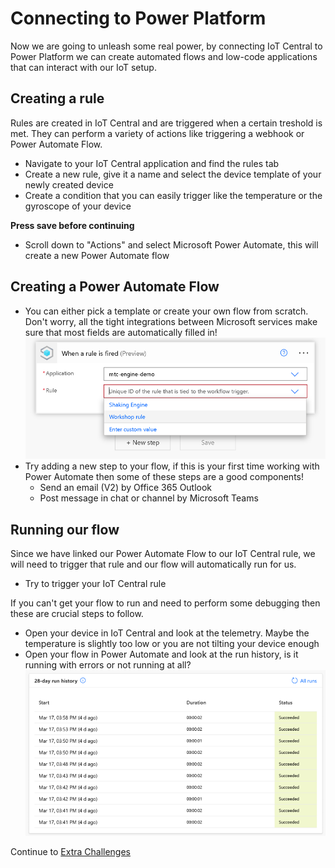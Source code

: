 # Connecting to Power Platform
Now we are going to unleash some real power, by connecting IoT Central to Power Platform we can create automated flows and low-code applications that can interact with our IoT setup.

## Creating a rule
Rules are created in IoT Central and are triggered when a certain treshold is met. They can perform a variety of actions like triggering a webhook or Power Automate Flow.

- Navigate to your IoT Central application and find the rules tab
- Create a new rule, give it a name and select the device template of your newly created device
- Create a condition that you can easily trigger like the temperature or the gyroscope of your device

**Press save before continuing**

- Scroll down to "Actions" and select Microsoft Power Automate, this will create a new Power Automate flow

## Creating a Power Automate Flow
- You can either pick a template or create your own flow from scratch. Don't worry, all the tight integrations between Microsoft services make sure that most fields are automatically filled in!
![An example of an automatically filled in dropdown](./resources/06_PowerAutomate_Rule.png)
- Try adding a new step to your flow, if this is your first time working with Power Automate then some of these steps are a good components!
    - Send an email (V2) by Office 365 Outlook
    - Post message in chat or channel by Microsoft Teams

## Running our flow
Since we have linked our Power Automate Flow to our IoT Central rule, we will need to trigger that rule and our flow will automatically run for us.

- Try to trigger your IoT Central rule

If you can't get your flow to run and need to perform some debugging then these are crucial steps to follow.
- Open your device in IoT Central and look at the telemetry. Maybe the temperature is slightly too low or you are not tilting your device enough
- Open your flow in Power Automate and look at the run history, is it running with errors or not running at all?
![An example of a good run history](./resources/06_PowerAutomate_Run.png)

Continue to [Extra Challenges](./07_Challenges.md)
